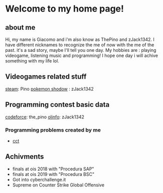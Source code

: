 # Welcome to my home page! 
## about me 
Hi, my name is Giacomo and i'm also know as ThePino and zJack1342. I have different nicknames to recognize the me of now with the me of the past. it's a sad story, maybe I'll tell you one day.
My hobbies are : playing videogame, listening music and programming!
I hope one day i will achive something with my life lol.
## Videogames related stuff
[steam](https://steamcommunity.com/id/zJack1342VIP/): Pino
[pokemon shodow](https://pokemonshowdown.com/users/zjack1342) : zJack1342

## Programming contest basic data
[codeforce](https://codeforces.com/profile/the_pino): the_pino
[olinfo](https://training.olinfo.it/#/user/zJack1342/profile): zJack1342
### Programming problems created by me 
* [cct](https://training.olinfo.it/#/task/cct/statement)

## Achivments
* finals at ois 2018 with "Procedura SAP"
* finals at ois 2019 with "Procedura BSC"
* Got into cyberchallenge.it
* Supreme on Counter Strike Global Offensive 
